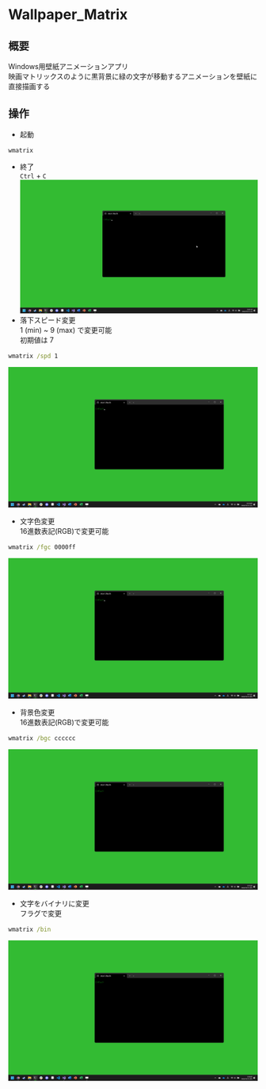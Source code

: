 # Wallpaper_Matrix
## 概要
Windows用壁紙アニメーションアプリ<br>
映画マトリックスのように黒背景に緑の文字が移動するアニメーションを壁紙に直接描画する
## 操作
- 起動
```bat
wmatrix
```
- 終了<br>
`Ctrl` + `C`<br>
![wmatrix](https://github.com/devhx2/Wallpaper_Matrix/blob/main/img/wmatrix.gif)
- 落下スピード変更<br>
1 (min) ~ 9 (max) で変更可能<br>
初期値は 7
```bat
wmatrix /spd 1
```
![wmatrix_spd_1](https://github.com/devhx2/Wallpaper_Matrix/blob/main/img/wmatrix_spd_1.gif)
- 文字色変更<br>
16進数表記(RGB)で変更可能<br>
```bat
wmatrix /fgc 0000ff
```
![wmatrix_fgc_0000ff](https://github.com/devhx2/Wallpaper_Matrix/blob/main/img/wmatrix_fgc_0000ff.gif)
- 背景色変更<br>
16進数表記(RGB)で変更可能<br>
```bat
wmatrix /bgc cccccc
```
![wmatrix_bgc_cccccc](https://github.com/devhx2/Wallpaper_Matrix/blob/main/img/wmatrix_bgc_cccccc.gif)
- 文字をバイナリに変更<br>
フラグで変更<br>
```bat
wmatrix /bin
```
![wmatrix_bin](https://github.com/devhx2/Wallpaper_Matrix/blob/main/img/wmatrix_bin.gif)

